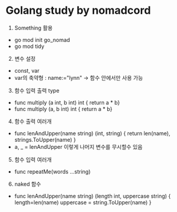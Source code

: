 # Golang study by nomadcord


1. Something 활용
  - go mod init go_nomad
  - go mod tidy


2. 변수 설정
  - const, var
  - var의 축약형 : name:="lynn" -> 함수 안에서만 사용 가능


3. 함수 입력 출력 type
  - func multiply (a int, b int) int { return a * b}
  - func multiply (a, b int) int { return a * b}


4. 함수 출력 여러개
  - func lenAndUpper(name string) (int, string) { return len(name), strings.ToUpper(name) }
  - a, _ = lenAndUpper 이렇게 나머지 변수를 무시할수 있음


5. 함수 입력 여러개
  - func repeatMe(words ...string)


6. naked 함수
  - func lenAndUpper(name string) (length int, uppercase string) {
      length=len(name)
      uppercase = string.ToUpper(name)
      }
